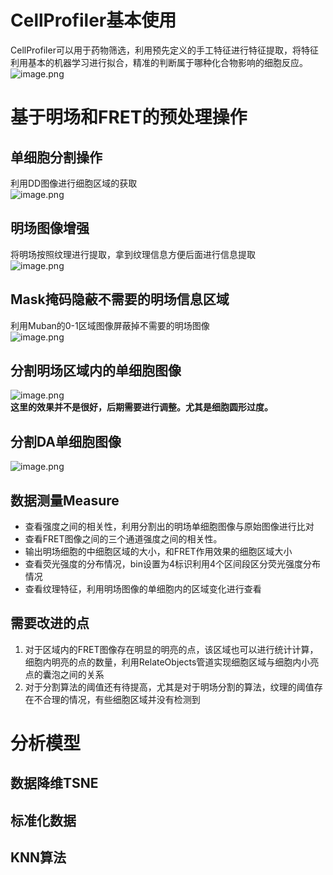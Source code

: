 <a name="QxdxE"></a>
# CellProfiler基本使用
CellProfiler可以用于药物筛选，利用预先定义的手工特征进行特征提取，将特征利用基本的机器学习进行拟合，精准的判断属于哪种化合物影响的细胞反应。<br />![image.png](https://cdn.nlark.com/yuque/0/2024/png/42860749/1716204602767-a8e78cd7-6ff6-4e6a-a6c7-4531413d9577.png)
<a name="OBaw3"></a>
# 基于明场和FRET的预处理操作
<a name="XBOz0"></a>
## 单细胞分割操作
利用DD图像进行细胞区域的获取<br />![image.png](https://cdn.nlark.com/yuque/0/2024/png/42860749/1716274501125-dd5fcd0d-db86-48d2-89b3-2a709f018dd5.png)
<a name="V5Ysy"></a>
## 明场图像增强
将明场按照纹理进行提取，拿到纹理信息方便后面进行信息提取<br />![image.png](https://cdn.nlark.com/yuque/0/2024/png/42860749/1716274592973-54a9350c-9fec-4797-9ee3-a253ae44fbe0.png)
<a name="POo5b"></a>
## Mask掩码隐蔽不需要的明场信息区域
利用Muban的0-1区域图像屏蔽掉不需要的明场图像<br />![image.png](https://cdn.nlark.com/yuque/0/2024/png/42860749/1716274670398-5a31d169-fa44-4f2a-9258-e632e01b62a0.png)
<a name="aQ4a3"></a>
## 分割明场区域内的单细胞图像
![image.png](https://cdn.nlark.com/yuque/0/2024/png/42860749/1716274756193-8a2f8137-2f03-4b70-b4f0-94e086141c2d.png)<br />**这里的效果并不是很好，后期需要进行调整。尤其是细胞圆形过度。**
<a name="j5sLw"></a>
## 分割DA单细胞图像
![image.png](https://cdn.nlark.com/yuque/0/2024/png/42860749/1716274818266-691d516c-f52c-4750-902d-cc67887fc00b.png)
<a name="V6kVB"></a>
## 数据测量Measure

- 查看强度之间的相关性，利用分割出的明场单细胞图像与原始图像进行比对
- 查看FRET图像之间的三个通道强度之间的相关性。
- 输出明场细胞的中细胞区域的大小，和FRET作用效果的细胞区域大小
- 查看荧光强度的分布情况，bin设置为4标识利用4个区间段区分荧光强度分布情况
- 查看纹理特征，利用明场图像的单细胞内的区域变化进行查看
<a name="sFKww"></a>
## 需要改进的点

1. 对于区域内的FRET图像存在明显的明亮的点，该区域也可以进行统计计算，细胞内明亮的点的数量，利用RelateObjects管道实现细胞区域与细胞内小亮点的囊泡之间的关系
2. 对于分割算法的阈值还有待提高，尤其是对于明场分割的算法，纹理的阈值存在不合理的情况，有些细胞区域并没有检测到
<a name="Rd0TK"></a>
# 分析模型
<a name="d5oc0"></a>
## 数据降维TSNE
<a name="Pmjqr"></a>
## 标准化数据
<a name="VHaZz"></a>
## KNN算法
